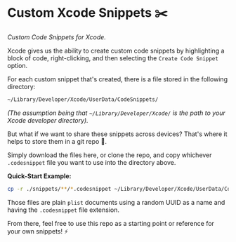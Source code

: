 # Custom Xcode Snippets ✂️

_Custom Code Snippets for Xcode._


Xcode gives us the ability to create custom code snippets by highlighting a block of code, right-clicking, and then selecting the `Create Code Snippet` option.

For each custom snippet that's created, there is a file stored in the following directory:

```zsh
~/Library/Developer/Xcode/UserData/CodeSnippets/
```

_(The assumption being that `~/Library/Developer/Xcode/` is the path to your Xcode developer directory)._

But what if we want to share these snippets across devices? That's where it helps to store them in a git repo 💪.

Simply download the files here, or clone the repo, and copy whichever `.codesnippet` file you want to use into the directory above.

**Quick-Start Example:**

```zsh
cp -r ./snippets/**/*.codesnippet ~/Library/Developer/Xcode/UserData/CodeSnippets/
```

Those files are plain `plist` documents using a random UUID as a name and having the `.codesnippet` file extension.

From there, feel free to use this repo as a starting point or reference for your own snippets! ⚡️
